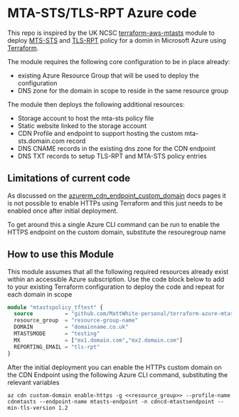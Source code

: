 # MTA-STS/TLS-RPT Azure code

This repo is inspired by the UK NCSC [terraform-aws-mtasts](https://github.com/ukncsc/terraform-aws-mtasts) module to deploy [MTS-STS](https://tools.ietf.org/html/rfc8461) and [TLS-RPT](https://tools.ietf.org/html/rfc8460) policy for a domin in Microsoft Azure using [Terraform](https://www.terraform.io/).

The module requires the following core configuration to be in place already:
* existing Azure Resource Group that will be used to deploy the configuration
* DNS zone for the domain in scope to reside in the same resource group

The module then deploys the following additional resources:
* Storage account to host the mta-sts policy file
* Static website linked to the storage account
* CDN Profile and endpoint to support hosting the custom mta-sts.domain.com record
* DNS CNAME records in the existing dns zone for the CDN endpoint
* DNS TXT records to setup TLS-RPT and MTA-STS policy entries

## Limitations of current code

As discussed on the [azurerm_cdn_endpoint_custom_domain](https://registry.terraform.io/providers/hashicorp/azurerm/latest/docs/resources/cdn_endpoint_custom_domain) docs pages it is not possible to enable HTTPs using Terraform and this just needs to be enabled once after initial deployment.

To get around this a single Azure CLI command can be run to enable the HTTPS endpoint on the custom domain, substitute the resouregroup name


## How to use this Module

This module assumes that all the following required resources already exist within an accessible Azure subscription. Use the code block below to add to your existing Terraform configuration to deploy the code and repeat for each domain in scope

```terraform
module "mtastspolicy_tftest" {
  source          = "github.com/MattWhite-personal/terraform-azure-mtasts/terraform"
  resource_group  = "resource-group-name"
  DOMAIN          = "domainname.co.uk"
  MTASTSMODE      = "testing"
  MX              = ["mx1.domain.com","mx2.domain.com"]
  REPORTING_EMAIL = "tls-rpt"
}

```

After the initial deployment you can enable the HTTPs custom domain on the CDN Endpoint using the following Azure CLI command, substituting the relevant variables
````
az cdn custom-domain enable-https -g <<resource_group>> --profile-name cdnmtasts --endpoint-name mtasts-endpoint -n cdncd-mtastsendpoint --min-tls-version 1.2
````
